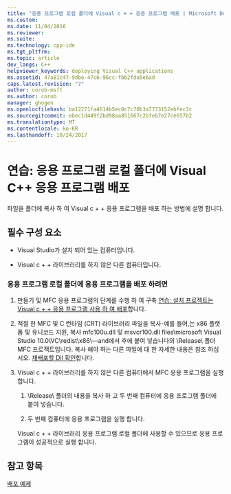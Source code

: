 ```yaml
---
title: "응용 프로그램 로컬 폴더에 Visual c + + 응용 프로그램 배포 | Microsoft Docs"
ms.custom: 
ms.date: 11/04/2016
ms.reviewer: 
ms.suite: 
ms.technology: cpp-ide
ms.tgt_pltfrm: 
ms.topic: article
dev_langs: C++
helpviewer_keywords: deploying Visual C++ applications
ms.assetid: 47a81c47-9dbe-47c6-96cc-fbb2fda5e6ad
caps.latest.revision: "7"
author: corob-msft
ms.author: corob
manager: ghogen
ms.openlocfilehash: ba12271fa4614b5ec0c7c70b3a7773152ebfec3c
ms.sourcegitcommit: ebec1d449f2bd98aa851667c2bfeb7e27ce657b2
ms.translationtype: MT
ms.contentlocale: ko-KR
ms.lasthandoff: 10/24/2017
---
```

# <a name="walkthrough-deploying-a-visual-c-application-to-an-application-local-folder"></a>연습: 응용 프로그램 로컬 폴더에 Visual C++ 응용 프로그램 배포
파일을 폴더에 복사 하 여 Visual c + + 응용 프로그램을 배포 하는 방법에 설명 합니다.  
  
## <a name="prerequisites"></a>필수 구성 요소  
  
-   Visual Studio가 설치 되어 있는 컴퓨터입니다.  
  
-   Visual c + + 라이브러리를 하지 않은 다른 컴퓨터입니다.  
  
### <a name="to-deploy-an-application-to-an-application-local-folder"></a>응용 프로그램 로컬 폴더에 응용 프로그램을 배포 하려면  
  
1.  만들기 및 MFC 응용 프로그램의 단계를 수행 하 여 구축 [연습: 설치 프로젝트는 Visual c + + 응용 프로그램 사용 하 여 배포](../ide/walkthrough-deploying-a-visual-cpp-application-by-using-a-setup-project.md)합니다.  
  
2.  적절 한 MFC 및 C 런타임 (CRT) 라이브러리 파일을 복사-예를 들어,는 x86 플랫폼 및 유니코드 지원, 복사 mfc100u.dll 및 msvcr100.dll files\microsoft Visual Studio 10.0\VC\redist\x86\—and에서 후에 붙여 넣습니다의 \Release\ 폴더 MFC 프로젝트입니다. 복사 해야 하는 다른 파일에 대 한 자세한 내용은 참조 하십시오. [재배포할 Dll 확인](../ide/determining-which-dlls-to-redistribute.md)합니다.  
  
3.  Visual c + + 라이브러리를 하지 않은 다른 컴퓨터에서 MFC 응용 프로그램을 실행 합니다.  
  
    1.  \Release\ 폴더의 내용을 복사 하 고 두 번째 컴퓨터에 응용 프로그램 폴더에 붙여 넣습니다.  
  
    2.  두 번째 컴퓨터에 응용 프로그램을 실행 합니다.  
  
     Visual c + + 라이브러리 응용 프로그램 로컬 폴더에 사용할 수 있으므로 응용 프로그램이 성공적으로 실행 합니다.  
  
## <a name="see-also"></a>참고 항목  
 [배포 예제](../ide/deployment-examples.md)